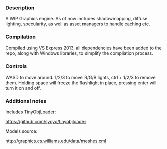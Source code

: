 ### Description
 
A WIP Graphics engine. As of now includes shadowmapping, diffuse lighting, specularity, as well as asset managers to handle caching etc.
 
### Compilation
 
Compiled using VS Express 2013, all dependencies have been added to the repo, along with Windows libraries, to simplify the compliation process.

### Controls

WASD to move around. 1/2/3 to move R/G/B lights, ctrl + 1/2/3 to remove them. Holding space will freeze the flashlight in place, pressing enter will turn it on and off.

### Additional notes
 
Includes TinyObjLoader:

https://github.com/syoyo/tinyobjloader

Models source:

http://graphics.cs.williams.edu/data/meshes.xml




